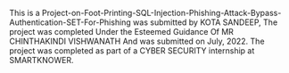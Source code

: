 This is a Project-on-Foot-Printing-SQL-Injection-Phishing-Attack-Bypass-Authentication-SET-For-Phishing was submitted by KOTA SANDEEP, The project was completed Under the Esteemed Guidance Of MR CHINTHAKINDI VISHWANATH And was submitted on July, 2022. The project was completed as part of a CYBER SECURITY internship at SMARTKNOWER.
